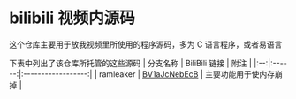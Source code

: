 # bilibili 视频内源码

这个仓库主要用于放我视频里所使用的程序源码，多为 C 语言程序，或者易语言

下表中列出了该仓库所托管的这些源码
| 分支名称 | BiliBili 链接 | 附注 |
|:--:|:------:|:------------------:|
| ramleaker | [BV1aJcNebEcB](https://www.bilibili.com/video/BV1aJcNebEcB/) | 主要功能用于使内存崩掉 |